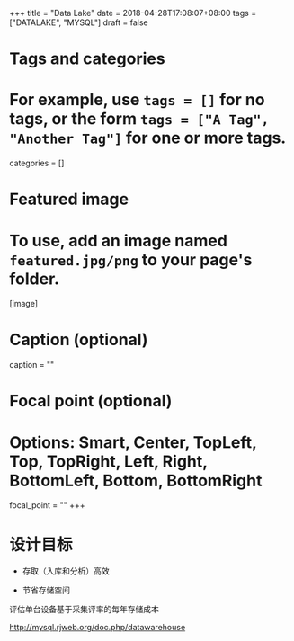 +++
title = "Data Lake"
date = 2018-04-28T17:08:07+08:00
tags = ["DATALAKE", "MYSQL"]
draft = false

# Tags and categories
# For example, use `tags = []` for no tags, or the form `tags = ["A Tag", "Another Tag"]` for one or more tags.

categories = []

# Featured image
# To use, add an image named `featured.jpg/png` to your page's folder. 
[image]
  # Caption (optional)
  caption = ""

  # Focal point (optional)
  # Options: Smart, Center, TopLeft, Top, TopRight, Left, Right, BottomLeft, Bottom, BottomRight
  focal_point = ""
+++



# 设计目标

- 存取（入库和分析）高效

- 节省存储空间

评估单台设备基于采集评率的每年存储成本






http://mysql.rjweb.org/doc.php/datawarehouse